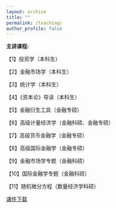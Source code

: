 ```yaml
---
layout: archive
title: ""
permalink: /teaching/
author_profile: false
---
```


<strong>主讲课程:</strong>

【1】投资学（本科生）

【2】金融市场学（本科生）

【3】统计学（本科生）

【4】《资本论》导读（本科生）

【5】金融衍生工具（金融专硕）

【6】高级计量经济学（金融科硕、金融专硕）

【7】高级货币金融学（金融专硕）

【8】高级国际金融学（金融专硕）

【9】金融市场学专题（金融科硕）

【10】国际金融学专题（金融科硕）

【11】随机微分方程（数量经济学科硕）

[课件下载](http://maojie.ys168.com/)